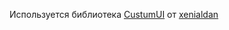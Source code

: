 Используется библиотека [CustumUI](https://github.com/thebigsmileXD/customui) от [xenialdan](https://github.com/thebigsmileXD)
